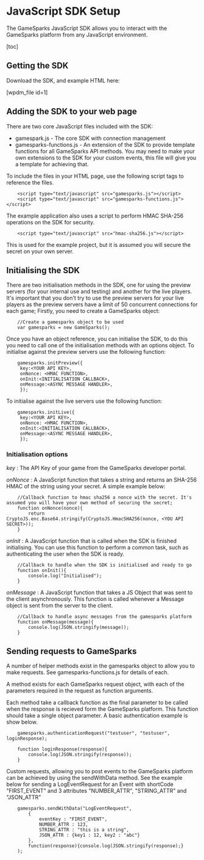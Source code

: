 # JavaScript SDK Setup

The GameSparks JavaScript SDK allows you to interact with the GameSparks platform from any JavaScript environment.

[toc]

## Getting the SDK

Download the SDK, and example HTML here:

[wpdm_file id=1]

## Adding the SDK to your web page

There are two core JavaScript files included with the SDK:

* gamespark.js - The core SDK with connection management
* gamesparks-functions.js - An extension of the SDK to provide template functions for all GameSparks API methods. You may need to make your own extensions to the SDK for your custom events, this file will give you a template for achieving that.

To include the files in your HTML page, use the following script tags to reference the files.

```
    <script type="text/javascript" src="gamesparks.js"></script>
    <script type="text/javascript" src="gamesparks-functions.js"></script>
```

The example application also uses a script to perform HMAC SHA-256 operations on the SDK for security.

```
    <script type="text/javascript" src="hmac-sha256.js"></script>
```

This is used for the example project, but it is assumed you will secure the secret on your own server.

## Initialising the SDK

There are two initialisation methods in the SDK, one for using the preview servers (for your internal use and testing) and another for the live players. It's important that you don't try to use the preview servers for your live players as the preview servers have a limit of 50 concurrent connections for each game; Firstly, you need to create a GameSparks object:

```
    //Create a gamesparks object to be used
    var gamesparks = new GameSparks();
```

Once you have an object reference, you can initialise the SDK, to do this you need to call one of the initialisation methods with an options object. To initialise against the preview servers use the following function:

```
    gamesparks.initPreview({
     key:<YOUR API KEY>,
     onNonce: <HMAC FUNCTION>,
     onInit:<INITIALISATION CALLBACK>,
     onMessage:<ASYNC MESSAGE HANDLER>,
     });
```

To initialise against the live servers use the following function:

```
    gamesparks.initLive({
     key:<YOUR API KEY>,
     onNonce: <HMAC FUNCTION>,
     onInit:<INITIALISATION CALLBACK>,
     onMessage:<ASYNC MESSAGE HANDLER>,
     });
```

### Initialisation options

*key* : The API Key of your game from the GameSparks developer portal.

*onNonce* : A JavaScript function that takes a string and returns an SHA-256 HMAC of the string using your secret. A simple example below:

```
    //Callback function to hmac sha256 a nonce with the secret. It's assumed you will have your own method of securing the secret;
    function onNonce(nonce){
    	return CryptoJS.enc.Base64.stringify(CryptoJS.HmacSHA256(nonce, <YOU API SECRET>));
    }
```

*onInit* : A JavaScript function that is called when the SDK is finished initialising. You can use this function to perform a common task, such as authenticating the user when the SDK is ready.

```
    //Callback to handle when the SDK is initialised and ready to go
    function onInit(){
    	console.log("Initialised");
    }
```

*onMessage* : A JavaScript function that takes a JS Object that was sent to the client asynchronously. This function is called whenever a Message object is sent from the server to the client.

```
    //Callback to handle async messages from the gamesparks platform
    function onMessage(message){
    	console.log(JSON.stringify(message));
    }
```

## Sending requests to GameSparks

A number of helper methods exist in the gamesparks object to allow you to make requests. See gamesparks-functions.js for details of each.

A method exists for each GameSparks request object, with each of the parameters required in the request as function arguments.

Each method take a callback function as the final parameter to be called when the response is recieved form the GameSparks platform. This function should take a single object parameter. A basic authentication example is show below.

```
    gamesparks.authenticationRequest("testuser", "testuser", loginResponse);

    function loginResponse(response){
    	console.log(JSON.stringify(response));
    }
```

Custom requests, allowing you to post events to the GameSparks platform can be achieved by using the sendWithData method. See the example below for sending a LogEventRequest for an Event with shortCode "FIRST_EVENT" and 3 attributes "NUMBER_ATTR", "STRING_ATTR" and "JSON_ATTR"

```
    gamesparks.sendWithData("LogEventRequest",
        {
            eventKey : "FIRST_EVENT",
            NUMBER_ATTR : 123,
            STRING_ATTR : "this is a string",
            JSON_ATTR : {key1 : 12, key2 : "abc"}
        },
        function(response){console.log(JSON.stringify(response);}
    );
```
